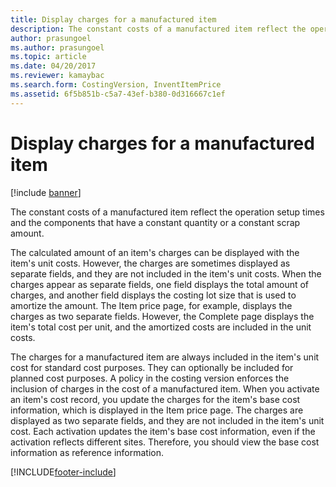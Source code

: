 ```yaml
---
title: Display charges for a manufactured item
description: The constant costs of a manufactured item reflect the operation setup times and the components that have a constant quantity or a constant scrap amount.
author: prasungoel
ms.author: prasungoel
ms.topic: article
ms.date: 04/20/2017
ms.reviewer: kamaybac
ms.search.form: CostingVersion, InventItemPrice
ms.assetid: 6f5b851b-c5a7-43ef-b380-0d316667c1ef
---
```


# Display charges for a manufactured item

[!include [banner](../includes/banner.md)]

The constant costs of a manufactured item reflect the operation setup times and the components that have a constant quantity or a constant scrap amount.

The calculated amount of an item's charges can be displayed with the item's unit costs. However, the charges are sometimes displayed as separate fields, and they are not included in the item's unit costs. When the charges appear as separate fields, one field displays the total amount of charges, and another field displays the costing lot size that is used to amortize the amount. The Item price page, for example, displays the charges as two separate fields. However, the Complete page displays the item's total cost per unit, and the amortized costs are included in the unit costs.

The charges for a manufactured item are always included in the item's unit cost for standard cost purposes. They can optionally be included for planned cost purposes. A policy in the costing version enforces the inclusion of charges in the cost of a manufactured item. When you activate an item's cost record, you update the charges for the item's base cost information, which is displayed in the Item price page. The charges are displayed as two separate fields, and they are not included in the item's unit cost. Each activation updates the item's base cost information, even if the activation reflects different sites. Therefore, you should view the base cost information as reference information.







[!INCLUDE[footer-include](../../includes/footer-banner.md)]